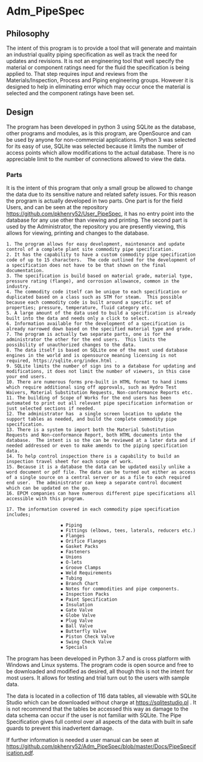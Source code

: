 # Adm_PipeSpec
## Philosophy
The intent of this program is to provide a tool that will generate and maintain an industrial quality piping specification
as well as track the need for updates and revisions.  It is not an engineering tool that well specify the material or
component ratings need for the fluid the specification is being applied to.  That step requires input and reviews from the
Materials/Inspection, Process and Piping engineering groups.  However it is designed to help in eliminating error which may 
occur once the material is selected and the component ratings have been set.
## Design
The program has been developed in python 3 using SQLite as the database, other programs and modules, as is this program, 
are OpenSource and can be used by anyone for non-commercial applications.
Python 3 was selected for its easy of use, SQLite was selected because it limits the number of access points which allow 
modifications to the actual database.  There is no appreciable limit to the number of connections allowed to view the data.  
### Parts
It is the intent of this program that only a small group be allowed to change the data due to its sensitive nature and related
safety issues.  For this reason the program is actually developed in two parts.  One part is for the field Users, 
and can be seen at the repository https://github.com/pkhenry52/User_PipeSpec, it has no entry point into the database 
for any use other than viewing and printing.  The second part is used by the Administrator, the repository you are presently viewing, 
this allows for viewing, printing and changes to the database.

    1. The program allows for easy development, maintenance and update control of a complete plant site commodity pipe specification.
    2. It has the capability to have a custom commodity pipe specification code of up to 15 characters.  The code outlined for the development of a specification does not have to be that shown on the final documentation.
    3. The specification is build based on material grade, material type, pressure rating (flange), and corrosion allowance, common in the industry.
    4. The commodity code itself can be unique to each specification or duplicated based on a class such as STM for steam.  This possible because each commodity code is built around a specific set of properties; pressure, temperature, fluid category etc.
    5. A large amount of the data used to build a specification is already built into the data and needs only a click to select.
    6. Information available for the development of a specification is already narrowed down based on the specified material type and grade.
    7. The program is actually two separate parts, one is for the administrator the other for the end users.  This limits the possibility of unauthorized changes to the data.
    8. The data itself is based on SQLite one of the most used database engines in the world and is opensource meaning licensing is not required, https://sqlite.org/index.html .
    9. SQLite limits the number of sign ins to a database for updating and modifications, it does not limit the number of viewers, in this case your end users.
    10. There are numerous forms pre-built in HTML format to hand items which require additional sing off approvals, such as Hydro Test Waivers, Material Substitution Requests, Non-conformance Reports etc.
    11. The building of Scope of Works for the end users has been automated to print out all relevant pipe specification information or just selected sections if needed.
    12. The administrator has  a single screen location to update the support tables as needed, and build the complete commodity pipe specification.
    13. There is a system to import both the Material Substitution Requests and Non-conformance Report, both HTML documents into the database.  The intent is so the can be reviewed at a later data and if needed addressed or even to make amends to the piping specification data.
    14. To help control inspection there is a capability to build an inspection travel sheet for each scope of work.
    15. Because it is a database the data can be updated easily unlike a word document or pdf file. The data can be turned out either as access of a single source on a central server or as a file to each required end user.  The administrator can keep a separate control document which can be updated on the go.
    16. EPCM companies can have numerous different pipe specifications all accessible with this program.

    17. The information covered in each commodity pipe specification includes;

                        ▪ Piping
                        ▪ Fittings (elbows, tees, laterals, reducers etc.)
                        ▪ Flanges
                        ▪ Orifice Flanges
                        ▪ Gasket Packs
                        ▪ Fasteners
                        ▪ Unions
                        ▪ O-lets
                        ▪ Groove Clamps
                        ▪ Weld Requirements
                        ▪ Tubing
                        ▪ Branch Chart
                        ▪ Notes for commodities and pipe components.
                        ▪ Inspection Packs
                        ▪ Paint Specification
                        ▪ Insulation
                        ▪ Gate Valve
                        ▪ Globe Valve
                        ▪ Plug Valve
                        ▪ Ball Valve
                        ▪ Butterfly Valve
                        ▪ Piston Check Valve
                        ▪ Swing Check Valve
                        ▪ Specials


The program has been developed in Python 3.7 and is cross platform with Windows and Linux systems.      The program code is open source and free to be downloaded and modified as desired, all though this is not the intent for most users.  It allows for testing and trial turn out to the users with sample data.

The data is located in a collection of 116 data tables, all viewable with SQLite Studio which can be downloaded without charge at https://sqlitestudio.pl .  It is not recommend that the tables be accessed this way as damage to the data schema can occur if the user is not familiar with SQLite.  The Pipe Specification gives full control over all aspects of the data with built in safe guards to prevent this inadvertent damage.

If further information is needed a user manual can be seen at https://github.com/pkhenry52/Adm_PipeSpec/blob/master/Docs/PipeSpecification.pdf.
